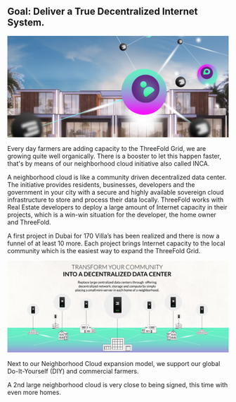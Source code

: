 
## **Goal: Deliver a True Decentralized Internet System.**

![image alt text](img/threefold_infrastructure.png)

Every day farmers are adding capacity to the ThreeFold Grid, we are growing quite well organically. There is a booster to let this happen faster, that's by means of our neighborhood cloud initiative also called INCA.

A neighborhood cloud is like a community driven decentralized data center. The initiative provides residents, businesses, developers and the government in your city with a secure and highly available sovereign cloud infrastructure to store and process their data locally.  ThreeFold works with Real Estate developers to deploy a large amount of Internet capacity in their projects, which is a win-win situation for the developer, the home owner and ThreeFold.

A first project in Dubai for 170 Villa’s has been realized and there is now a funnel of at least 10 more. Each project brings Internet capacity to the local community which is the easiest way to expand the ThreeFold Grid.

![image alt text](img/decentralized_dc.png)

Next to our Neighborhood Cloud expansion model, we support our global Do-It-Yourself (DIY) and commercial farmers. 

A 2nd large neighborhood cloud is very close to being signed, this time with even more homes.

